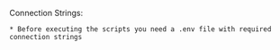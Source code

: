 Connection Strings:

    * Before executing the scripts you need a .env file with required connection strings